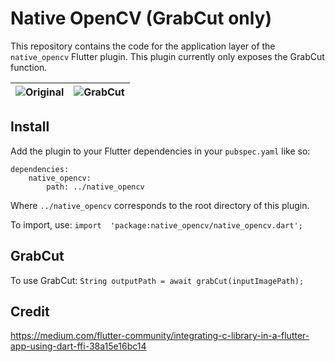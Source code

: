 # Native OpenCV (GrabCut only)
This repository contains the code for the application layer of the `native_opencv` Flutter plugin. This plugin currently only exposes the GrabCut function.

| ![Original](https://i.imgur.com/2wybpac.jpg) | ![GrabCut](https://i.imgur.com/9PAEOZ9.jpg) |
|--|--|

## Install
Add the plugin to your Flutter dependencies in your `pubspec.yaml` like so:
```
dependencies:
    native_opencv:
	    path: ../native_opencv
```
Where `../native_opencv` corresponds to the root directory of this plugin.

To import, use: `import  'package:native_opencv/native_opencv.dart';`

## GrabCut
To use GrabCut: 
`String outputPath = await grabCut(inputImagePath);`

## Credit
https://medium.com/flutter-community/integrating-c-library-in-a-flutter-app-using-dart-ffi-38a15e16bc14